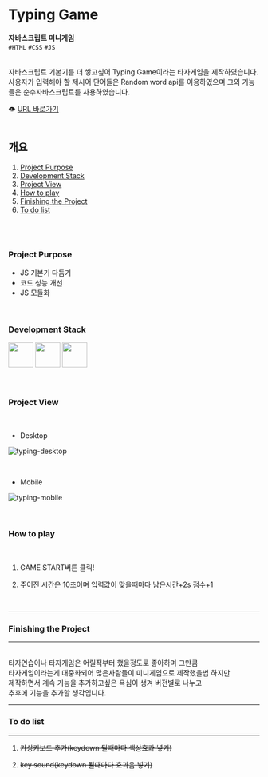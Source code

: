 # Typing Game

**자바스크립트 미니게임**<br/>
`#HTML` `#CSS` `#JS`<br/>

<br/>
자바스크립트 기본기를 더 쌓고싶어 Typing Game이라는 타자게임을
제작하였습니다.
<br/>
사용자가 입력해야 할 제시어 단어들은 Random word api를 이용하였으며 그외 기능들은 순수자바스크립트를 사용하였습니다.
<br/>

👁 [URL 바로가기](https://cherryc0ck.github.io/typing-game/)
<br/>
<br/>

## 개요

1. [Project Purpose](#Project-Purpose)
2. [Development Stack](#Development-Stack)
3. [Project View](#Project-View)
4. [How to play](#How-to-play)
5. [Finishing the Project](#Finishing-the-Project)
6. [To do list](#To-do-list)

<br/>
<br/>

### Project Purpose

- JS 기본기 다듬기
- 코드 성능 개선
- JS 모듈화

<br/>

### Development Stack

<img src="https://encrypted-tbn0.gstatic.com/images?q=tbn:ANd9GcS2PD2yAr4Tt4TG62BatFqSltJmYLO1_DFUqA&usqp=CAU" width="50px" />
<img src="https://encrypted-tbn0.gstatic.com/images?q=tbn:ANd9GcTTAi6Ah3SwQOrGOrMCj_yF6SgNR_wgM8rJlw&usqp=CAU" width="50px" />
<img src="https://icon-icons.com/icons2/2108/PNG/32/javascript_icon_130900.png" width="50px" />

<br/>
<br/>
<br/>

### Project View

<br/>

- Desktop

![typing-desktop](https://user-images.githubusercontent.com/60921094/113420637-a2615580-9404-11eb-8ea3-d6f7889a2d82.JPG)

<br/>

- Mobile

![typing-mobile](https://user-images.githubusercontent.com/60921094/113420641-a3928280-9404-11eb-949f-9d239fd061a7.JPG)

<br/>

### How to play

<br/>

1. GAME START버튼 클릭!

2. 주어진 시간은 10초이며 입력값이 맞을때마다 남은시간+2s 점수+1

<br/>

---

### Finishing the Project

---

<br/>
타자연습이나 타자게임은 어릴적부터 했을정도로 좋아하며 그만큼
<br/>
타자게임이라는게 대중화되어 많은사람들이 미니게임으로 제작했을법 하지만
<br/>
제작하면서 계속 기능을 추가하고싶은 욕심이 생겨 버전별로 나누고 
<br/>
추후에 기능을 추가할 생각입니다.

---

### To do list

---

1. ~~가상키보드 추가(keydown 될때마다 색상효과 넣기)~~

2. ~~key sound(keydown 될때마다 효과음 넣기)~~
